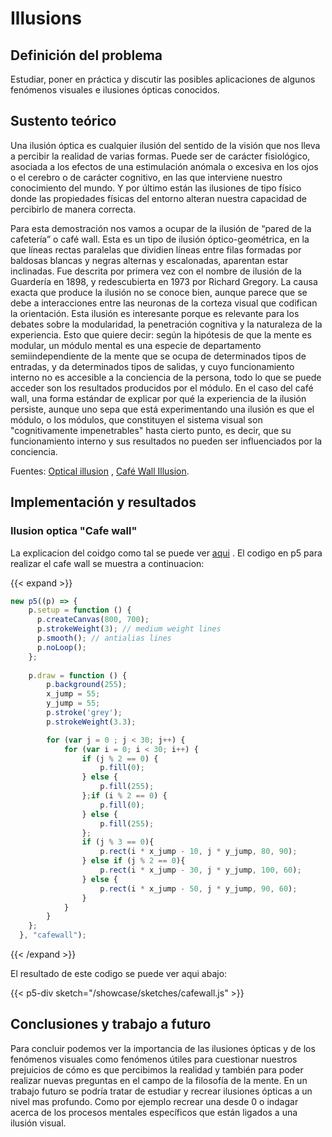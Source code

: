 # Illusions

## Definición del problema

Estudiar, poner en práctica y discutir las posibles aplicaciones de algunos fenómenos visuales e ilusiones ópticas conocidos.

## Sustento teórico

Una ilusión óptica es cualquier ilusión del sentido de la visión que nos lleva a percibir la realidad de varias formas. Puede ser de carácter fisiológico, asociada a los efectos de una estimulación anómala o excesiva en los ojos o el cerebro o de carácter cognitivo, en las que interviene nuestro conocimiento del mundo. Y por último están las ilusiones de tipo físico donde las propiedades físicas del entorno alteran nuestra capacidad de percibirlo de manera correcta. 

Para esta demostración nos vamos a ocupar de la ilusión de “pared de la cafetería” o café wall. Esta es un tipo de ilusión óptico-geométrica, en la que líneas rectas paralelas  que dividien líneas entre filas formadas por baldosas blancas y negras alternas y escalonadas, aparentan estar inclinadas. Fue descrita por primera vez con el nombre de ilusión de la Guardería en 1898, y redescubierta en 1973 por Richard Gregory. La causa exacta que produce la ilusión no se conoce bien, aunque parece que se debe a interacciones entre las neuronas de la corteza visual que codifican la orientación. 
Esta ilusión es interesante porque es relevante para los debates sobre la modularidad, la penetración cognitiva y la naturaleza de la experiencia. Esto que quiere decir: según la hipótesis de que la mente es modular, un módulo mental es una especie de departamento semiindependiente de la mente que se ocupa de determinados tipos de entradas, y da determinados tipos de salidas, y cuyo funcionamiento interno no es accesible a la conciencia de la persona, todo lo que se puede acceder son los resultados producidos por el módulo. En el caso del café wall, una forma estándar de explicar por qué la experiencia de la ilusión persiste, aunque uno sepa que está experimentando una ilusión es que el módulo, o los módulos, que constituyen el sistema visual son "cognitivamente impenetrables" hasta cierto punto, es decir, que su funcionamiento interno y sus resultados no pueden ser influenciados por la conciencia.

Fuentes: [Optical illusion](https://en.wikipedia.org/wiki/Optical_illusion) , [Café Wall Illusion](https://www.illusionsindex.org/i/cafe-wall-illusion).


## Implementación y resultados

### Ilusion optica "Cafe wall"

La explicacion del coidgo como tal se puede ver [aqui](https://github.com/arthurfincham/optical_illusions/tree/master/cafe_wall) . El codigo en p5 para realizar el cafe wall se muestra a continuacion:

{{< expand >}}
```js
new p5((p) => {
    p.setup = function () {
      p.createCanvas(800, 700);
      p.strokeWeight(3); // medium weight lines
      p.smooth(); // antialias lines
      p.noLoop();
    };
  
    p.draw = function () {
        p.background(255);
        x_jump = 55;
        y_jump = 55;
        p.stroke('grey');
        p.strokeWeight(3.3);

        for (var j = 0 ; j < 30; j++) {
            for (var i = 0; i < 30; i++) {
                if (j % 2 == 0) {
                    p.fill(0);
                } else {
                    p.fill(255);
                };if (i % 2 == 0) {
                    p.fill(0);
                } else {
                    p.fill(255);
                };
                if (j % 3 == 0){
                    p.rect(i * x_jump - 10, j * y_jump, 80, 90);
                } else if (j % 2 == 0){
                    p.rect(i * x_jump - 30, j * y_jump, 100, 60);
                } else {
                    p.rect(i * x_jump - 50, j * y_jump, 90, 60);
                }
            }
        }
    };
  }, "cafewall");
```
{{< /expand >}}


El resultado de este codigo se puede ver aqui abajo:

{{< p5-div sketch="/showcase/sketches/cafewall.js" >}}


## Conclusiones y trabajo a futuro

Para concluir podemos ver la importancia de las ilusiones ópticas y de los fenómenos visuales como fenómenos útiles para cuestionar nuestros prejuicios de cómo es que percibimos la realidad y también para poder realizar nuevas preguntas en el campo de la filosofía de la mente.
En un trabajo futuro se podría tratar de estudiar y recrear ilusiones ópticas a un nivel mas profundo. Como por ejemplo recrear una desde 0 o indagar acerca de los procesos mentales específicos que están ligados a una ilusión visual.  

